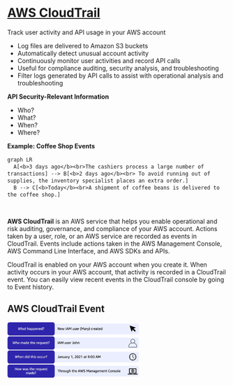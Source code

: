 # [AWS CloudTrail](https://docs.aws.amazon.com/awscloudtrail/latest/userguide/cloudtrail-user-guide.html)

Track user activity and API usage in your AWS account
* Log files are delivered to Amazon S3 buckets
* Automatically detect unusual account activity
* Continuously monitor user activities and record API calls
* Useful for compliance auditing, security analysis, and troubleshooting
* Filter logs generated by API calls to assist with operational analysis and troubleshooting

**API Security-Relevant Information**
* Who?
* What?
* When?
* Where?

**Example: Coffee Shop Events**
```mermaid
graph LR
  A[<b>3 days ago</b><br>The cashiers process a large number of transactions] --> B[<b>2 days ago</b><br> To avoid running out of supplies, the inventory specialist places an extra order.]
  B --> C[<b>Today</b><br>A shipment of coffee beans is delivered to the coffee shop.]
```

<br/>

**AWS CloudTrail** is an AWS service that helps you enable operational and risk auditing, governance, and compliance of your AWS account. Actions taken by a user, role, or an AWS service are recorded as events in CloudTrail. Events include actions taken in the AWS Management Console, AWS Command Line Interface, and AWS SDKs and APIs.

CloudTrail is enabled on your AWS account when you create it. When activity occurs in your AWS account, that activity is recorded in a CloudTrail event. You can easily view recent events in the CloudTrail console by going to Event history.

## AWS CloudTrail Event
<img src = "assets/img/aws-cloudtrail-event.png" width = "60%" />